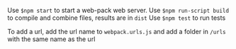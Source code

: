 Use `$npm start` to start a web-pack web server.
Use `$npm run-script build` to compile and combine files, results are in `dist`
Use `$npm test` to run tests

To add a url, add the url name to `webpack.urls.js` and add a folder in `/urls` with the same name as the url
